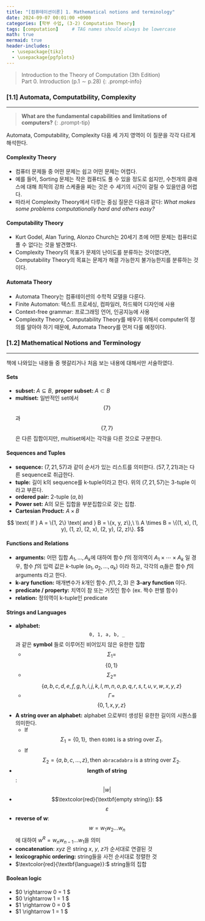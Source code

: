 ```yaml
---
title: "[컴퓨테이션이론] 1. Mathematical notions and terminology"
date: 2024-09-07 00:01:00 +0900
categories: [학부 수업, (3-2) Computation Theory]
tags: [computation]     # TAG names should always be lowercase
math: true
mermaid: true
header-includes: 
  - \usepackage{tikz}
  - \usepackage{pgfplots}
---
```


> $\text{Introduction to the Theory of Computation (3th Edition)}$ <br/>
 $\text{Part 0. Introduction} \ (\text{p.}1 \sim \text{p.}28)$
{: .prompt-info}

### [1.1] Automata, Computatbility, Complexity
---
> **What are the fundamental capabilities and limitations of computers?**
{: .prompt-tip}

Automata, Computability, Complexity 다음 세 가지 영역이 이 질문을 각각 다르게 해석한다. 

#### Complexity Theory

- 컴퓨터 문제들 중 어떤 문제는 쉽고 어떤 문제는 어렵다. 
- 예를 들어, Sorting 문제는 작은 컴퓨터도 풀 수 있을 정도로 쉽지만, 수천개의 클래스에 대해 최적의 강좌 스케줄을 짜는 것은 수 세기의 시간이 걸릴 수 있을만큼 어렵다.
- 따라서 Complexity Theory에서 다루는 중심 질문은 다음과 같다: *What makes some problems computationally hard and others easy?*

#### Computability Theory

- Kurt Godel, Alan Turing, Alonzo Church는 20세기 초에 어떤 문제는 컴퓨터로 풀 수 없다는 것을 발견했다.
- Complexity Theory의 목표가 문제의 난이도를 분류하는 것이였다면, Computability Theory의 목표는 문제가 해결 가능한지 불가능한지를 분류하는 것이다.

#### Automata Theory

- Automata Theory는 컴퓨테이션의 수학적 모델을 다룬다.
- Finite Automaton: 텍스트 프로세싱, 컴파일러, 하드웨어 디자인에 사용
- Context-free grammar: 프로그래밍 언어, 인공지능에 사용
- Complexity Theory, Computability Theory를 배우기 위해서 computer의 정의를 알아야 하기 때문에, Automata Theory를 먼저 다룰 예정이다.

### [1.2] Mathematical Notions and Terminology
---
책에 나와있는 내용들 중 헷갈리거나 처음 보는 내용에 대해서만 서술하였다.

#### Sets
- $\textbf{subset: } A \subseteq B, \textbf{ proper subset: } A \subset B$
- $\textbf{multiset:}$ 일반적인 set에서 $$\{ 7 \}$$과 $$\{7, 7 \}$$은 다른 집합이지만, multiset에서는 각각을 다른 것으로 구분한다.

#### Sequences and Tuples
- $\textbf{sequence:}$ $(7, 21, 57)$과 같이 순서가 있는 리스트를 의미한다. $(57, 7, 21)$과는 다른 sequence로 취급한다.
- $\textbf{tuple:}$ 길이 k의 sequence를 k-tuple이라고 한다. 위의 $(7, 21, 57)$는 3-tuple 이라고 부른다.
- $\textbf{ordered pair:}$ 2-tuple $(a, b)$
- $\textbf{Power set:}$ A의 모든 집합을 부분집합으로 갖는 집합. 
- $\textbf{Cartesian Product:}$ $A \times B$

$$
\text{ If } A = \{1, 2\} \text{ and } B = \{x, y, z\},\ \\
A \times B = \{(1, x), (1, y), (1, z), (2, x), (2, y), (2, z)\}.
$$

#### Functions and Relations
- $\textbf{arguments:}$ 어떤 집합 $A_1, \dots, A_k$에 대하여 함수 $f$의 정의역이 $A_1 \times \cdots \times A_k$ 일 경우, 함수 $f$의 입력 값은 $k\text{-tuple } (a_1, a_2, \dots, a_k)$ 이라 하고, 각각의 $a_i$들은 함수 $f$의  $\text{ arguments }$라고 한다.
- $\textbf{k-ary function:}$ 매개변수가 $k$개인 함수. $f(1, 2, 3)$ 은 $\textbf{ 3-ary function }$이다.
- $\textbf{predicate / property:}$ 치역이 참 또는 거짓인 함수 (ex. 짝수 판별 함수)
- $\textbf{relation:}$ 정의역이 $\text{k-tuple}$인 $\text{ predicate }$ <br /> 

#### Strings and Languages
- $\textbf{ alphabet: }$ $$\texttt{0, 1, a, b, _}$$과 같은 $\textbf{symbol}$ 들로 이루어진 비어있지 않은 유한한 집합
    - $$\Sigma_1 =$$ $$\{0, 1\} $$
    - $$\Sigma_2 =$$ $$\{a, b, c, d, e, f, g, h, i, j, k, l, m, n, o, p, q, r, s, t, u, v, w, x, y, z\}$$
    - $$\Gamma =$$ $$\{0, 1, x, y, z\}$$
- $\textbf{A string over an alphabet:}$ $\text{alphabet}$ 으로부터 생성된 유한한 길이의 시퀀스를 의미한다.
    - If $$ \Sigma_1 = \{0, 1\}, \text{ then } \texttt{01001} \text{ is a string over } \Sigma_1.$$
    - If $$ \Sigma_2 = \{a, b, c, \dots, z\}, \text{then } \texttt{abracadabra} \text{ is a string over } \Sigma_2. $$
- $$\textbf{length of string}$$: $$\lvert w\rvert$$
- $$\textcolor{red}{\textbf{empty string}}: $$ $$\varepsilon$$
- $\textbf{reverse of w}$: $$w = w_1w_2 \dots w_n$$ 에 대하여 $w^R = w_n w_{n-1} \dots w_1$을 의미
- $\textbf{concatenation}$: $xyz$ 은 string $x,\ y,\ z$가 순서대로 연결된 것
- $\textbf{lexicographic ordering:}$ string들을 사전 순서대로 정렬한 것
- $\textcolor{red}{\textbf{language}}:$ string들의 집합

#### Boolean logic
- $0 \rightarrow 0 = 1 $
- $0 \rightarrow 1 = 1 $
- $1 \rightarrow 0 = 0 $
- $1 \rightarrow 1 = 1 $

